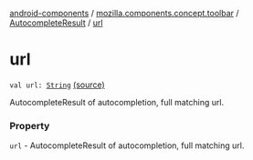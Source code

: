 [android-components](../../index.md) / [mozilla.components.concept.toolbar](../index.md) / [AutocompleteResult](index.md) / [url](./url.md)

# url

`val url: `[`String`](https://kotlinlang.org/api/latest/jvm/stdlib/kotlin/-string/index.html) [(source)](https://github.com/mozilla-mobile/android-components/blob/master/components/concept/toolbar/src/main/java/mozilla/components/concept/toolbar/AutocompleteDelegate.kt#L34)

AutocompleteResult of autocompletion, full matching url.

### Property

`url` - AutocompleteResult of autocompletion, full matching url.